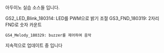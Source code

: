 아두이노 실습 소스들 입니다.

  GS2_LED_Blink_180314: LED를 PWM으로 밝기 조절
  GS3_FND_180319: 2자리 FND로 숫자 카운트
	
	GS4_Melody_180329: buzzer를 제어하여 음악 
  
  
 
 지속적으로 업데이트 중 입니다
  
